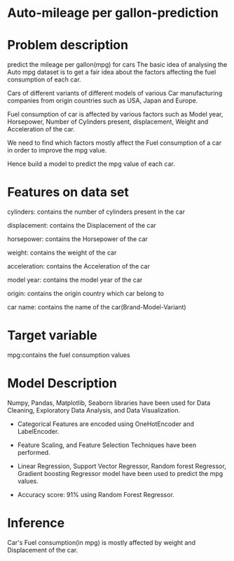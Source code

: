 # Auto-mileage per gallon-prediction
# Problem description
predict the mileage per gallon(mpg) for cars 
The basic idea of analysing the Auto mpg dataset is to get a fair idea about the factors affecting the fuel consumption of each car.

Cars of different variants of different models of various Car manufacturing companies from origin countries such as USA, Japan and Europe.

Fuel consumption of car is affected by various factors such as Model year, Horsepower, Number of Cylinders present, displacement, Weight and Acceleration of the car.

We need to find which factors mostly affect the Fuel consumption of a car in order to improve the mpg value.

Hence build a model to predict the mpg value of each car.

# Features on data set

cylinders: contains the number of cylinders present in the car

displacement: contains the Displacement of the car

horsepower: contains the Horsepower of the car

weight: contains the weight of the car

acceleration: contains the Acceleration of the car

model year: contains the model year of the car

origin: contains the origin country which car belong to

car name: contains the name of the car(Brand-Model-Variant)

# Target variable

mpg:contains the fuel consumption values 

# Model Description

 Numpy, Pandas, Matplotlib, Seaborn libraries have been used for Data Cleaning, Exploratory Data Analysis, and Data Visualization.

* Categorical Features are encoded using OneHotEncoder and LabelEncoder.

* Feature Scaling, and Feature Selection Techniques have been performed.

* Linear Regression, Support Vector Regressor, Random forest Regressor, Gradient boosting Regressor model have been used to predict the mpg values.

* Accuracy score: 91% using Random Forest Regressor.

# Inference

Car's Fuel consumption(in mpg) is mostly affected by weight and Displacement of the car.

